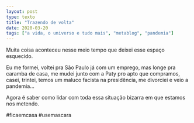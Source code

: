 ```yaml
---
layout: post
type: texto
title: "Trazendo de volta"
date: 2020-03-20
tags: ["a vida, o universo e tudo mais", "metablog", "pandemia"]
---
```

Muita coisa aconteceu nesse meio tempo que deixei esse espaço esquecido.  

Eu me formei, voltei pra São Paulo já com um emprego, mas longe pra caramba de casa, me mudei junto com a Paty pro apto que compramos, casei, trintei, temos um maluco facista na presidência, me divorciei e veio a pandemia...  

Agora é saber como lidar com toda essa situação bizarra em que estamos nos metendo.

#ficaemcasa #usemascara